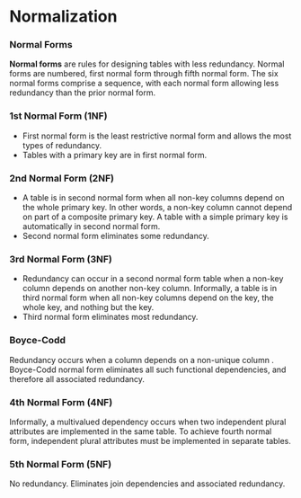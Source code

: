 # Normalization

### Normal Forms
**Normal forms** are rules for designing tables with less redundancy. Normal forms are numbered, first normal form through fifth normal form.  The six normal forms comprise a sequence, with each normal form allowing less redundancy than the prior normal form.

### 1st Normal Form (1NF)
- First normal form is the least restrictive normal form and allows the most types of redundancy.
- Tables with a primary key are in first normal form.

### 2nd Normal Form (2NF)
- A table is in second normal form when all non-key columns depend on the whole primary key. In other words, a non-key column cannot depend on part of a composite primary key. A table with a simple primary key is automatically in second normal form.
- Second normal form eliminates some redundancy.

### 3rd Normal Form (3NF)
- Redundancy can occur in a second normal form table when a non-key column depends on another non-key column. Informally, a table is in third normal form when all non-key columns depend on the key, the whole key, and nothing but the key.
- Third normal form eliminates most redundancy.

### Boyce-Codd
Redundancy occurs when a column depends on a non-unique column . Boyce-Codd normal form eliminates all such functional dependencies, and therefore all associated redundancy.

### 4th Normal Form (4NF)
Informally, a multivalued dependency occurs when two independent plural attributes are implemented in the same table. To achieve fourth normal form, independent plural attributes must be implemented in separate tables.

### 5th Normal Form (5NF)
No redundancy. Eliminates join dependencies and associated redundancy.

